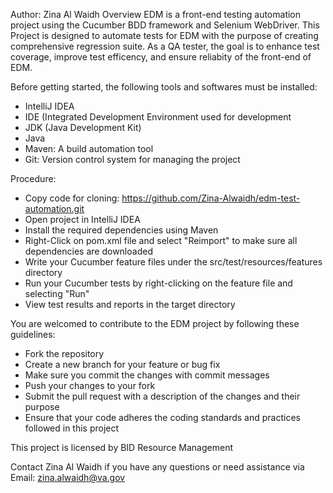 Author: Zina Al Waidh
Overview EDM is a front-end testing automation project using the Cucumber BDD framework and Selenium WebDriver. 
This Project is designed to automate tests for EDM with the purpose of creating comprehensive regression suite. As a QA tester, the goal is to enhance test coverage, improve test efficency, and ensure reliabity of the front-end of EDM.

Before getting started, the following tools and softwares must be installed:
- IntelliJ IDEA
- IDE (Integrated Development Environment used for development
- JDK (Java Development Kit)
- Java
- Maven: A build automation tool
- Git: Version control system for managing the project

Procedure: 
- Copy code for cloning: https://github.com/Zina-Alwaidh/edm-test-automation.git
- Open project in IntelliJ IDEA
- Install the required dependencies using Maven
- Right-Click  on pom.xml file and select "Reimport" to make sure all dependencies are downloaded
- Write your Cucumber feature files under the src/test/resources/features directory
- Run your Cucumber tests by right-clicking on the feature file and selecting "Run"
- View test results and reports in the target directory


You are welcomed to contribute to the EDM project by following these guidelines:
- Fork the repository
- Create a new branch for your feature or bug fix
- Make sure you commit the changes with commit messages
- Push your changes to your fork
- Submit the pull request with a description of the changes and their purpose
- Ensure that your code adheres the coding standards and practices followed in this project

This project is licensed by BID Resource Management 

Contact Zina Al Waidh if you have any questions or need assistance via Email: zina.alwaidh@va.gov
